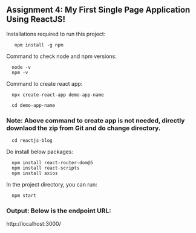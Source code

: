 ## Assignment 4: My First Single Page Application Using ReactJS!

Installations required to run this project:

       npm install -g npm
      
Command to check node and npm versions:

      node -v
      npm -v
      
Command to create react app:

      npx create-react-app demo-app-name
      
      cd demo-app-name

### Note: Above command to create app is not needed, directly downlaod the zip from Git and do change directory.
      cd reactjs-blog

Do install below packages:

      npm install react-router-dom@5
      npm install react-scripts
      npm install axios

In the project directory, you can run:
      
      npm start
     
### Output: Below is the endpoint URL:
  http://localhost:3000/
